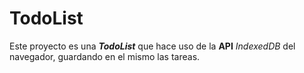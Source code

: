 # TodoList
Este proyecto es una ***TodoList*** que hace uso de la **API** *IndexedDB* del navegador, guardando en el mismo las tareas.
